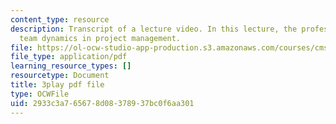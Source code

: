 ```yaml
---
content_type: resource
description: Transcript of a lecture video. In this lecture, the professors discuss
  team dynamics in project management.
file: https://ol-ocw-studio-app-production.s3.amazonaws.com/courses/cms-611j-creating-video-games-fall-2014/2933c3a765678d08378937bc0f6aa301_Av9sFr_NsBU.pdf
file_type: application/pdf
learning_resource_types: []
resourcetype: Document
title: 3play pdf file
type: OCWFile
uid: 2933c3a7-6567-8d08-3789-37bc0f6aa301
---
```

